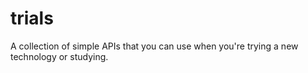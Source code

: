 # trials
A collection of simple APIs that you can use when you're trying a new technology or studying.
